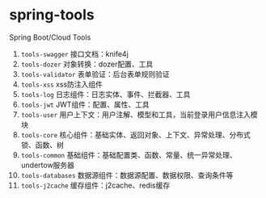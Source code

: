 # spring-tools
Spring Boot/Cloud Tools

1. `tools-swagger` 接口文档：knife4j
2. `tools-dozer` 对象转换：dozer配置、工具
3. `tools-validator` 表单验证：后台表单规则验证
4. `tools-xss` xss防注入组件
5. `tools-log` 日志组件：日志实体、事件、拦截器、工具
6. `tools-jwt` JWT组件：配置、属性、工具
7. `tools-user` 用户上下文：用户注解、模型和工具，当前登录用户信息注入模块
8. `tools-core` 核心组件：基础实体、返回对象、上下文、异常处理、分布式锁、函数、树
9. `tools-common` 基础组件：基础配置类、函数、常量、统一异常处理、undertow服务器
10. `tools-databases` 数据源组件：数据源配置、数据权限、查询条件等
11. `tools-j2cache` 缓存组件：j2cache、redis缓存
